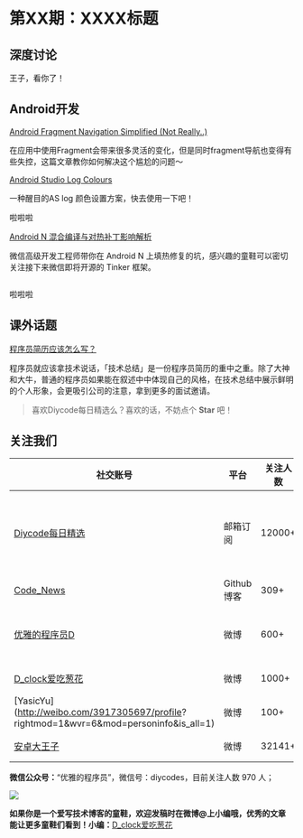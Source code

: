 # 第XX期：XXXX标题

## 深度讨论

[]()

王子，看你了！
## Android开发

[Android Fragment Navigation Simplified (Not Really..)](https://medium.com/@sharathpro/android-fragment-navigation-simplified-not-really-a732bd39891e#.i0rjsnpk2)

在应用中使用Fragment会带来很多灵活的变化，但是同时fragment导航也变得有些失控，这篇文章教你如何解决这个尴尬的问题～

[Android Studio Log Colours](https://medium.com/do-androids-dream-of-electric-sheep/android-studio-log-colours-39b9310d9b64#.iiy2c81rz)

一种醒目的AS log 颜色设置方案，快去使用一下吧！

[]()

啦啦啦

[Android N 混合编译与对热补丁影响解析](http://mp.weixin.qq.com/s?__biz=MzAwNDY1ODY2OQ==&mid=2649286341&idx=1&sn=054d595af6e824cbe4edd79427fc2706&scene=1&srcid=0804iqMzl0Buak3pTqUWjZcD#rd)

微信高级开发工程师带你在 Android N 上填热修复的坑，感兴趣的童鞋可以密切关注接下来微信即将开源的 Tinker 框架。

[]()

![]()

啦啦啦

## 课外话题

[程序员简历应该怎么写？](https://www.zhihu.com/question/25002833)

程序员就应该拿技术说话，「技术总结」是一份程序员简历的重中之重。除了大神和大牛，普通的程序员如果能在叙述中中体现自己的风格，在技术总结中展示鲜明的个人形象，会更吸引公司的注意，拿到更多的面试邀请。

> 喜欢Diycode每日精选么？喜欢的话，不妨点个 **Star** 吧！

## 关注我们

| 社交账号  |  平台  | 关注人数 | 说明 |
| -------- | -------- | -------- | -------- |
| [Diycode每日精选](http://list.qq.com/cgi-bin/qf_invite?id=d469993d2c888e971c0fbb2309c4d84256968386b126b967)|   邮箱订阅  | 12000+ | 每日分享一次Android、iOS、Swfit技术干货  |
| [Code_News](https://github.com/DiyCodes/code_news) |    Github博客  |309+ | 每日邮件推送列表  |
| [优雅的程序员D](http://weibo.com/u/5891258264) |   微博  | 600+ | 官方微博，每日分享开源信息  |
| [D_clock爱吃葱花](http://weibo.com/u/2480694892)  |   微博  | 1000+ | 日报发起人  |
|[YasicYu](http://weibo.com/3917305697/profile? rightmod=1&wvr=6&mod=personinfo&is_all=1)  |   微博  | 100+ | 日报发起人  |
|[安卓大王子](http://weibo.com/apkbus/)   |   微博  | 32141+ | 日报发起人  |



**微信公众号：**“优雅的程序员”，微信号：diycodes，目前关注人数 970 人；

![](http://upload-images.jianshu.io/upload_images/1846413-b42abfa70f909099.jpg?imageMogr2/auto-orient/strip%7CimageView2/2/w/1240)

**如果你是一个爱写技术博客的童鞋，欢迎发稿时在微博@上小编哦，优秀的文章能让更多童鞋们看到！小编：**[D_clock爱吃葱花](http://weibo.com/2480694892/profile?rightmod=1&wvr=6&mod=personinfo&is_all=1)
